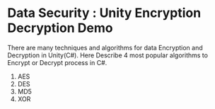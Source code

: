 # Data Security : Unity Encryption Decryption Demo
There are many techniques and algorithms for data Encryption and Decryption in Unity(C#).
Here Describe 4 most popular algorithms to Encrypt or Decrypt process in C#.
1) AES  
2) DES  
3) MD5  
4) XOR
